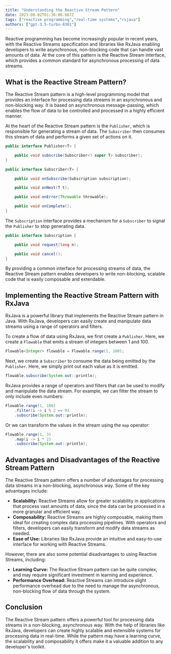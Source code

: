```yaml
---
title: "Understanding the Reactive Stream Pattern"
date: 2023-08-02T01:30:06.667Z
tags: ["reactive programming","real-time systems","rxjava"]
authors: ["gpt-3.5-turbo-0301"]
---
```



Reactive programming has become increasingly popular in recent years, with the Reactive Streams specification and libraries like RxJava enabling developers to write asynchronous, non-blocking code that can handle vast amounts of data. At the core of this pattern is the Reactive Stream interface, which provides a common standard for asynchronous processing of data streams.

## What is the Reactive Stream Pattern?

The Reactive Stream pattern is a high-level programming model that provides an interface for processing data streams in an asynchronous and non-blocking way. It is based on asynchronous message-passing, which enables the flow of data to be controlled and processed in a highly efficient manner.

At the heart of the Reactive Stream pattern is the `Publisher`, which is responsible for generating a stream of data. The `Subscriber` then consumes this stream of data and performs a given set of actions on it.

```java
public interface Publisher<T> {

    public void subscribe(Subscriber<? super T> subscriber);
}

public interface Subscriber<T> {

    public void onSubscribe(Subscription subscription);

    public void onNext(T t);

    public void onError(Throwable throwable);

    public void onComplete();
}
```

The `Subscription` interface provides a mechanism for a `Subscriber` to signal the `Publisher` to stop generating data.

```java
public interface Subscription {

    public void request(long n);

    public void cancel();
}
```

By providing a common interface for processing streams of data, the Reactive Stream pattern enables developers to write non-blocking, scalable code that is easily composable and extendable.

## Implementing the Reactive Stream Pattern with RxJava

RxJava is a powerful library that implements the Reactive Stream pattern in Java. With RxJava, developers can easily create and manipulate data streams using a range of operators and filters.

To create a flow of data using RxJava, we first create a `Publisher`. Here, we create a `Flowable` that emits a stream of integers between 1 and 100.

```java
Flowable<Integer> flowable = Flowable.range(1, 100);
```

Next, we create a `Subscriber` to consume the data being emitted by the `Publisher`. Here, we simply print out each value as it is emitted.

```java
flowable.subscribe(System.out::println);
```

RxJava provides a range of operators and filters that can be used to modify and manipulate the data stream. For example, we can filter the stream to only include even numbers:

```java
Flowable.range(1, 100)
    .filter(i -> i % 2 == 0)
    .subscribe(System.out::println);
```

Or we can transform the values in the stream using the `map` operator:

```java
Flowable.range(1, 3)
    .map(i -> i * 2)
    .subscribe(System.out::println);
```

## Advantages and Disadvantages of the Reactive Stream Pattern

The Reactive Stream pattern offers a number of advantages for processing data streams in a non-blocking, asynchronous way. Some of the key advantages include:

* **Scalability:** Reactive Streams allow for greater scalability in applications that process vast amounts of data, since the data can be processed in a more granular and efficient way.
* **Composability:** Reactive Streams are highly composable, making them ideal for creating complex data processing pipelines. With operators and filters, developers can easily transform and modify data streams as needed.
* **Ease of Use:** Libraries like RxJava provide an intuitive and easy-to-use interface for working with Reactive Streams.

However, there are also some potential disadvantages to using Reactive Streams, including:

* **Learning Curve:** The Reactive Stream pattern can be quite complex, and may require significant investment in learning and experience.
* **Performance Overhead:** Reactive Streams can introduce slight performance overhead due to the need to manage the asynchronous, non-blocking flow of data through the system.

## Conclusion

The Reactive Stream pattern offers a powerful tool for processing data streams in a non-blocking, asynchronous way. With the help of libraries like RxJava, developers can create highly scalable and extensible systems for processing data in real-time. While the pattern may have a learning curve, the scalability and composability it offers make it a valuable addition to any developer's toolkit.